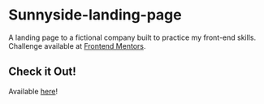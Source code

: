 # Sunnyside-landing-page
A landing page to a fictional company built to practice my front-end skills. Challenge available at [Frontend Mentors](frontendmentor.io).

## Check it Out!
Available [here](https://bernardocastro.github.io/Sunnyside-landing-page/)!
